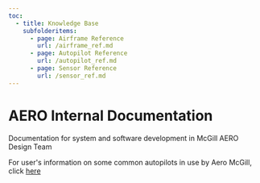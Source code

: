 ```yaml
---
toc:
  - title: Knowledge Base
    subfolderitems:
      - page: Airframe Reference
        url: /airframe_ref.md
      - page: Autopilot Reference
        url: /autopilot_ref.md
      - page: Sensor Reference
        url: /sensor_ref.md
---
```


# AERO Internal Documentation

Documentation for system and software development in McGill AERO Design Team

For user's information on some common autopilots in use by Aero McGill, click [here](https://mcgillaerospacedesignsociety.github.io/autopilot_ref)
